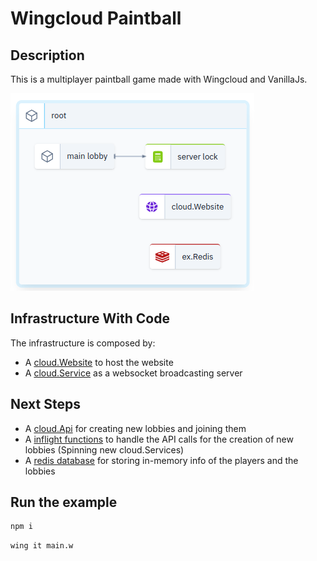 # Wingcloud Paintball

## Description

This is a multiplayer paintball game made with Wingcloud and VanillaJs.

![img.png](infra.png)

## Infrastructure With Code

The infrastructure is composed by:
- A [cloud.Website](https://www.winglang.io/docs/standard-library/cloud/website) to host the website
- A [cloud.Service](https://www.winglang.io/docs/standard-library/cloud/secret) as a websocket broadcasting server


## Next Steps
- A [cloud.Api](https://www.winglang.io/docs/standard-library/cloud/api) for creating new lobbies and joining them
- A [inflight functions](https://www.winglang.io/docs/concepts/inflights) to handle the API calls for the creation of new lobbies (Spinning new cloud.Services)
- A [redis database](https://www.winglang.io/docs/standard-library/ex/redis) for storing in-memory info of the players and the lobbies

## Run the example

```bash
npm i
```

```bash
wing it main.w
```